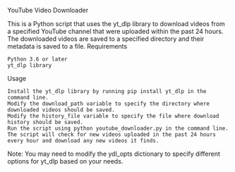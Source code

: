 YouTube Video Downloader

This is a Python script that uses the yt_dlp library to download videos from a specified YouTube channel that were uploaded within the past 24 hours. The downloaded videos are saved to a specified directory and their metadata is saved to a file.
Requirements

    Python 3.6 or later
    yt_dlp library

Usage

    Install the yt_dlp library by running pip install yt_dlp in the command line.
    Modify the download_path variable to specify the directory where downloaded videos should be saved.
    Modify the history_file variable to specify the file where download history should be saved.
    Run the script using python youtube_downloader.py in the command line.
    The script will check for new videos uploaded in the past 24 hours every hour and download any new videos it finds.

Note: You may need to modify the ydl_opts dictionary to specify different options for yt_dlp based on your needs.

